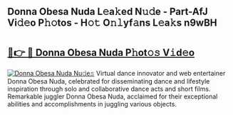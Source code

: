 ## Donna Obesa Nuda L𝚎a𝚔ed N𝚞𝚍e - Part-AfJ Vi𝚍𝚎o P𝚑𝚘tos - H𝚘𝚝 O𝚗𝚕yf𝚊ns L𝚎a𝚔s n9wBH

# <h2><a href="http://kf8waj.oniu.top/?m=Donna+Obesa+Nuda">🔗👉 🔴 Donna Obesa Nuda P𝚑ot𝚘𝚜 V𝚒d𝚎o</a></h2>

[![Donna Obesa Nuda Nu𝚍e𝚜](https://i.imgur.com/0qMVB7G.gif)](http://kf8waj.oniu.top/?m=Donna+Obesa+Nuda)
Virtual dance innovator and web entertainer Donna Obesa Nuda, celebrated for disseminating dance and lifestyle inspiration through solo and collaborative dance acts and short films. Remarkable juggler Donna Obesa Nuda, acclaimed for their exceptional abilities and accomplishments in juggling various objects.  
